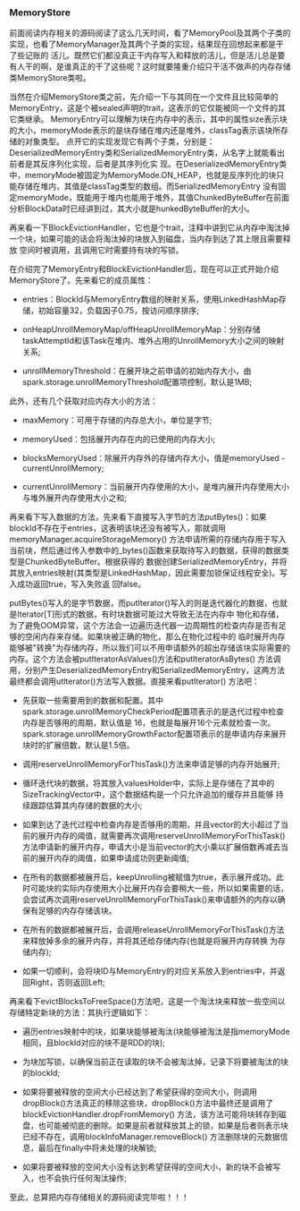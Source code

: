 ### MemoryStore

前面阅读内存相关的源码阅读了这么几天时间，看了MemoryPool及其两个子类的实现，也看了MemoryManager及其两个子类的实现，结果现在回想起来都是干了些记账的
活儿。既然它们都没真正干内存写入和释放的活儿，但是活儿总是要有人干的啊，是谁真正的干了这些呢？这时就要隆重介绍只干活不做声的内存存储类MemoryStore类啦。

当然在介绍MemoryStore类之前，先介绍一下与其同在一个文件且比较简单的MemoryEntry，这是个被sealed声明的trait，这表示的它仅能被同一个文件的其它类继承。
MemoryEntry可以理解为块在内存中的表示，其中的属性size表示块的大小，memoryMode表示的是块存储在堆内还是堆外，classTag表示该块所存储的对象类型。
点开它的实现发现它有两个子类，分别是：DeserializedMemoryEntry类和SerializedMemoryEntry类，从名字上就能看出前者是其反序列化实现，后者是其序列化实
现。在DeserializedMemoryEntry类中，memoryMode被固定为MemoryMode.ON_HEAP，也就是反序列化的块只能存储在堆内，其值是classTag类型的数组。而SerializedMemoryEntry
没有固定memoryMode，既能用于堆内也能用于堆外，其值ChunkedByteBuffer在前面分析BlockData时已经讲到过，其大小就是hunkedByteBuffer的大小。

再来看一下BlockEvictionHandler，它也是个trait，注释中讲到它从内存中淘汰掉一个块，如果可能的话会将淘汰掉的块放入到磁盘，当内存到达了其上限且需要释放
空间时被调用，且调用它时需要持有块的写锁。

在介绍完了MemoryEntry和BlockEvictionHandler后，现在可以正式开始介绍MemoryStore了。先来看它的成员属性：
  * entries：BlockId与MemoryEntry数组的映射关系，使用LinkedHashMap存储，初始容量32，负载因子0.75，按访问顺序排序;

  * onHeapUnrollMemoryMap/offHeapUnrollMemoryMap：分别存储taskAttemptId和该Task在堆内、堆外占用的UnrollMemory大小之间的映射关系;

  * unrollMemoryThreshold：在展开块之前申请的初始内存大小，由spark.storage.unrollMemoryThreshold配置项控制，默认是1MB;

此外，还有几个获取对应内存大小的方法：
  * maxMemory：可用于存储的内存总大小，单位是字节;

  * memoryUsed：包括展开内存在内的已使用的内存大小;

  * blocksMemoryUsed：除展开内存外的存储内存大小，值是memoryUsed - currentUnrollMemory;

  * currentUnrollMemory：当前展开内存使用的大小，是堆内展开内存使用大小与堆外展开内存使用大小之和;

再来看下写入数据的方法，先来看下直接写入字节的方法putBytes()：如果blockId不存在于entries，这表明该块还没有被写入，那就调用memoryManager.acquireStorageMemory()
方法申请所需的存储内存用于写入当前块，然后通过传入参数中的_bytes()函数来获取待写入的数据，获得的数据类型是ChunkedByteBuffer。根据获得的
数据创建SerializedMemoryEntry，并将其放入entries映射(其类型是LinkedHashMap，因此需要加锁保证线程安全)。写入成功返回true，写入失败返
回false。

putBytes()写入的是字节数据，而putIterator()写入的则是迭代器化的数据，也就是Iterator[T]形式的数据，有时块数据可能过大导致无法在内存中
物化和存储，为了避免OOM异常，这个方法会一边遍历迭代器一边周期性的检查内存是否有足够的空闲内存来存储。如果块被正确的物化，那么在物化过程中的
临时展开内存能够被"转换"为存储内存，所以我们可以不用申请额外的超出存储该块实际需要的内存。这个方法会被putIteratorAsValues()方法和putIteratorAsBytes()
方法调用，分别产生DeserializedMemoryEntry和SerializedMemoryEntry，这两方法最终都会调用utIterator()方法写入数据。直接来看putIterator()
方法吧：
  * 先获取一些需要用到的数据和配置。其中spark.storage.unrollMemoryCheckPeriod配置项表示的是迭代过程中检查内存是否够用的周期，默认值是
  16，也就是每展开16个元素就检查一次。spark.storage.unrollMemoryGrowthFactor配置项表示的是申请内存来展开块时的扩展倍数，默认是1.5倍。

  * 调用reserveUnrollMemoryForThisTask()方法来申请足够的内存开始展开;

  * 循环迭代块的数据，将其放入valuesHolder中，实际上是存储在了其中的SizeTrackingVector中，这个数据结构是一个只允许追加的缓存并且能够
  持续跟踪估算其内存储的数据的大小;

  * 如果到达了迭代过程中检查内存是否够用的周期，并且vector的大小超过了当前的展开内存的阈值，就需要再次调用reserveUnrollMemoryForThisTask()
  方法申请新的展开内存，申请大小是当前vector的大小乘以扩展倍数再减去当前的展开内存的阈值，如果申请成功则更新阈值;

  * 在所有的数据都被展开后，keepUnrolling被赋值为true，表示展开成功。此时可能块的实际内存使用大小比展开内存会要稍大一些，所以如果需要的话，
  会尝试再次调用reserveUnrollMemoryForThisTask()来申请额外的内存以确保有足够的内存存储该块。

  * 在所有的数据都被展开后，会调用releaseUnrollMemoryForThisTask()方法来释放掉多余的展开内存，并将其还给存储内存(也就是将展开内存转换
  为存储内存);

  * 如果一切顺利，会将块ID与MemoryEntry的对应关系放入到entries中，并返回Right，否则返回Left;

再来看下evictBlocksToFreeSpace()方法吧，这是一个淘汰块来释放一些空间以存储特定新块的方法：其执行逻辑如下：
  * 遍历entries映射中的块，如果块能够被淘汰(块能够被淘汰是指memoryMode相同，且blockId对应的块不是RDD的块);

  * 为块加写锁，以确保当前正在读取的块不会被淘汰掉，记录下将要被淘汰的块的blockId;

  * 如果将要被释放的空间大小已经达到了希望获得的空间大小，则调用dropBlock()方法真正的移除这些块，dropBlock()方法中最终还是调用了blockEvictionHandler.dropFromMemory()
  方法，该方法可能将块转存到磁盘，也可能被彻底的删除。如果是前者就释放其上的锁，如果是后者则表示块已经不存在，调用blockInfoManager.removeBlock()
  方法删除块的元数据信息，最后在finally中将未处理的块解锁;

  * 如果将要被释放的空间大小没有达到希望获得的空间大小，新的块不会被写入，也不会执行任何淘汰操作;

至此，总算把内存存储相关的源码阅读完毕啦！！！